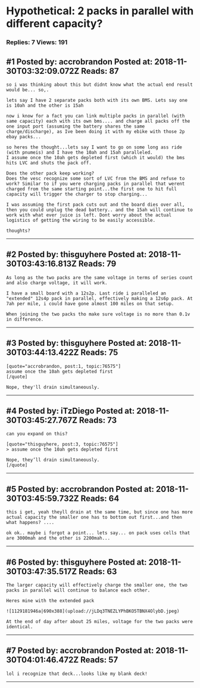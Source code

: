 # Hypothetical: 2 packs in parallel with different capacity?

### Replies: 7 Views: 191

## \#1 Posted by: accrobrandon Posted at: 2018-11-30T03:32:09.072Z Reads: 87

```
so i was thinking about this but didnt know what the actual end result would be... so,.

lets say I have 2 separate packs both with its own BMS. Lets say one is 10ah and the other is 15ah

now i know for a fact you can link multiple packs in parallel (with same capacity) each with its own bms.... and charge all packs off the one input port (assuming the battery shares the same charge/discharge), as Ive been doing it with my ebike with those 2p ebay packs...

so heres the thought...lets say I want to go on some long ass ride (with pnumeis) and I have the 10ah and 15ah paralleled. 
I assume once the 10ah gets depleted first (which it would) the bms hits LVC and shuts the pack off. 

Does the other pack keep working?
Does the vesc recognize some sort of LVC from the BMS and refuse to work? Similar to if you were charging packs in parallel that werent charged from the same starting point...the first one to hit full capacity will trigger the charger to stop charging...

I was assuming the first pack cuts out and the board dies over all, then you could unplug the dead battery.. and the 15ah will continue to work with what ever juice is left. Dont worry about the actual logistics of getting the wiring to be easily accessible.

thoughts?
```

---
## \#2 Posted by: thisguyhere Posted at: 2018-11-30T03:43:16.813Z Reads: 79

```
As long as the two packs are the same voltage in terms of series count and also charge voltage, it will work. 

I have a small board with a 12s2p. Last ride i paralleled an "extended" 12s4p pack in parallel, effectively making a 12s6p pack. At 7ah per mile, i could have gone almost 100 miles on that setup. 

When joining the two packs tho make sure voltage is no more than 0.1v in difference.
```

---
## \#3 Posted by: thisguyhere Posted at: 2018-11-30T03:44:13.422Z Reads: 75

```
[quote="accrobrandon, post:1, topic:76575"]
assume once the 10ah gets depleted first
[/quote]

Nope, they'll drain simultaneously.
```

---
## \#4 Posted by: iTzDiego Posted at: 2018-11-30T03:45:27.767Z Reads: 73

```
can you expand on this?

[quote="thisguyhere, post:3, topic:76575"]
> assume once the 10ah gets depleted first

Nope, they’ll drain simultaneously.
[/quote]
```

---
## \#5 Posted by: accrobrandon Posted at: 2018-11-30T03:45:59.732Z Reads: 64

```
this i get, yeah theyll drain at the same time, but since one has more actual capacity the smaller one has to bottom out first...and then what happens? ....

ok ok.. maybe i forgot a point... lets say... on pack uses cells that are 3000mah and the other is 2200mah...
```

---
## \#6 Posted by: thisguyhere Posted at: 2018-11-30T03:47:35.517Z Reads: 63

```
The larger capacity will effectively charge the smaller one, the two packs in parallel will continue to balance each other.

Heres mine with the extended pack

![1129181946a|690x388](upload://jLDq3TNEZLYPhBKO5TBNX4OlybD.jpeg)

At the end of day after about 25 miles, voltage for the two packs were identical.
```

---
## \#7 Posted by: accrobrandon Posted at: 2018-11-30T04:01:46.472Z Reads: 57

```
lol i recognize that deck...looks like my blank deck!
```

---
